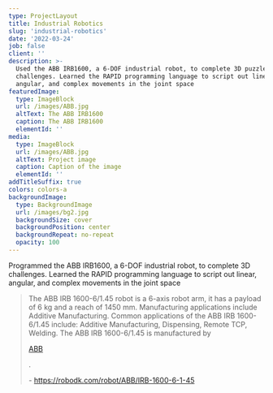 ```yaml
---
type: ProjectLayout
title: Industrial Robotics
slug: 'industrial-robotics'
date: '2022-03-24'
job: false
client: ''
description: >-
  Used the ABB IRB1600, a 6-DOF industrial robot, to complete 3D puzzles and
  challenges. Learned the RAPID programming language to script out linear,
  angular, and complex movements in the joint space
featuredImage:
  type: ImageBlock
  url: /images/ABB.jpg
  altText: The ABB IRB1600
  caption: The ABB IRB1600
  elementId: ''
media:
  type: ImageBlock
  url: /images/ABB.jpg
  altText: Project image
  caption: Caption of the image
  elementId: ''
addTitleSuffix: true
colors: colors-a
backgroundImage:
  type: BackgroundImage
  url: /images/bg2.jpg
  backgroundSize: cover
  backgroundPosition: center
  backgroundRepeat: no-repeat
  opacity: 100
---
```


Programmed the ABB IRB1600, a 6-DOF industrial robot, to complete 3D challenges. Learned the RAPID programming language to script out linear, angular, and complex movements in the joint space

> The ABB IRB 1600-6/1.45 robot is a 6-axis robot arm, it has a payload of 6 kg and a reach of 1450 mm. Manufacturing applications include Additive Manufacturing.
> Common applications of the ABB IRB 1600-6/1.45 include: Additive Manufacturing, Dispensing, Remote TCP, Welding.
> The ABB IRB 1600-6/1.45 is manufactured by 
>
> [ABB](https://robodk.com/library#filter?brand=abb)
>
> .
>
> \- https://robodk.com/robot/ABB/IRB-1600-6-1-45
